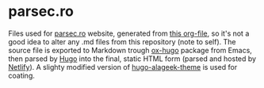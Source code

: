 # parsec.ro

Files used for [parsec.ro](https://www.parsec.ro) website, generated from [this org-file](https://github.com/ctanas/parsec-alageek/blob/master/source/index.org), so it's not a good idea to alter any .md files from this repository (note to self).  The source file is exported to Markdown trough [ox-hugo](https://ox-hugo.scripter.co/) package from Emacs, then parsed by [Hugo](https://gohugo.io/) into the final, static HTML form (parsed and hosted by [Netlify](https://www.netlify.com/)). A slighty modified version of [hugo-alageek-theme](https://github.com/gkmngrgn/hugo-alageek-theme) is used for coating.
